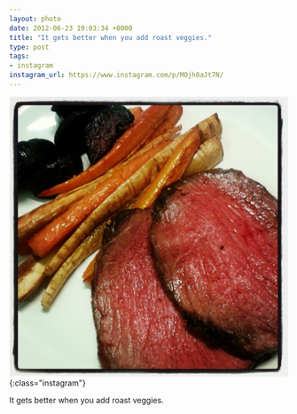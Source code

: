 ```yaml
---
layout: photo
date: 2012-06-23 19:03:34 +0000
title: "It gets better when you add roast veggies."
type: post
tags:
- instagram
instagram_url: https://www.instagram.com/p/MOjh0aJt7N/
---
```


![Instagram - MOjh0aJt7N](/img/MOjh0aJt7N.jpg){:class="instagram"}

It gets better when you add roast veggies.
